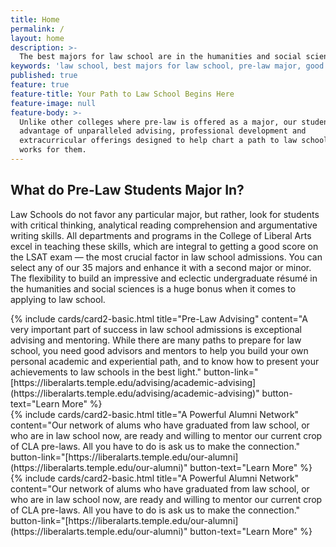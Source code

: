 ```yaml
---
title: Home
permalink: /
layout: home
description: >-
  The best majors for law school are in the humanities and social sciences. All programs in the College of Liberal Arts prepare students   for the LSAT.
keywords: 'law school, best majors for law school, pre-law major, good score on lsat, pre-law degree'
published: true
feature: true
feature-title: Your Path to Law School Begins Here
feature-image: null
feature-body: >-
  Unlike other colleges where pre-law is offered as a major, our students take
  advantage of unparalleled advising, professional development and
  extracurricular offerings designed to help chart a path to law school that
  works for them.
---
```

## What do Pre-Law Students Major In?
Law Schools do not favor any particular major, but rather, look for students with critical thinking, analytical reading comprehension and argumentative writing skills. All departments and programs in the College of Liberal Arts excel in teaching these skills, which are integral to getting a good score on the LSAT exam — the most crucial factor in law school admissions. You can select any of our 35 majors and enhance it with a second major or minor. The flexibility to build an impressive and eclectic undergraduate résumé in the humanities and social sciences is a huge bonus when it comes to applying to law school.

<div class="row row-wide">
  <div class="col m12 l4">{% include cards/card2-basic.html
    title="Pre-Law Advising"
    content="A very important part of success in law school admissions is exceptional advising and mentoring. While there are many paths to prepare for law school, you need good advisors and mentors to help you build your own personal academic and experiential path, and to know how to present your achievements to law schools in the best light."
    button-link="[https://liberalarts.temple.edu/advising/academic-advising](https://liberalarts.temple.edu/advising/academic-advising)"
    button-text="Learn More" %}
  </div>
  <div class="col m12 l4">{% include cards/card2-basic.html
    title="A Powerful Alumni Network"
    content="Our network of alums who have graduated from law school, or who are in law school now, are ready and willing to mentor our current crop of CLA pre-laws. All you have to do is ask us to make the connection."
    button-link="[https://liberalarts.temple.edu/our-alumni](https://liberalarts.temple.edu/our-alumni)"
    button-text="Learn More" %}
    </div>
    <div class="col m12 l4">{% include cards/card2-basic.html
      title="A Powerful Alumni Network"
      content="Our network of alums who have graduated from law school, or who are in law school now, are ready and willing to mentor our current crop of CLA pre-laws. All you have to do is ask us to make the connection."
      button-link="[https://liberalarts.temple.edu/our-alumni](https://liberalarts.temple.edu/our-alumni)"
      button-text="Learn More" %}
    </div>
</div>

